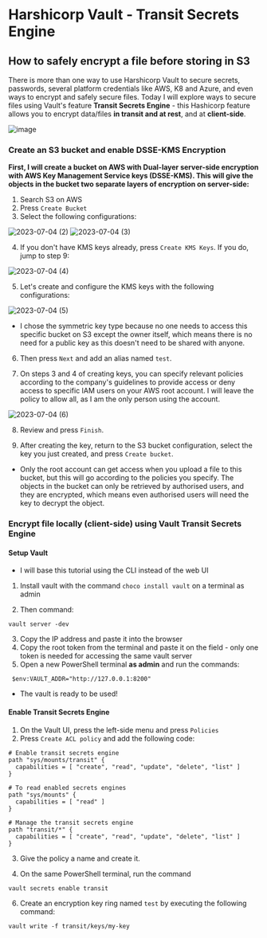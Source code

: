 # Harshicorp Vault - Transit Secrets Engine

## How to safely encrypt a file before storing in S3

There is more than one way to use Harshicorp Vault to secure secrets, passwords, several platform credentials like AWS, K8 and Azure, and even ways to encrypt and safely secure files. Today I will explore ways to secure files using Vault's feature **Transit Secrets Engine** - this Hashicorp feature allows you to encrypt data/files **in transit and at rest**, and at **client-side**.

![image](https://github.com/janeteneto/Harshicorp-Vault/assets/129942042/8da9f268-accd-4340-bcf4-59818f7a4fd9)

### Create an S3 bucket and enable DSSE-KMS Encryption

**First, I will create a bucket on AWS with Dual-layer server-side encryption with AWS Key Management Service keys (DSSE-KMS). This will give the objects in the bucket two separate layers of encryption on server-side:**

1. Search S3 on AWS
2. Press `Create Bucket`
3. Select the following configurations:

![2023-07-04 (2)](https://github.com/janeteneto/Harshicorp-Vault/assets/129942042/e5674ff5-a9be-4de7-b627-a1d4d1afa54e)
![2023-07-04 (3)](https://github.com/janeteneto/Harshicorp-Vault/assets/129942042/7c2dd586-0ffa-4daa-9e61-152990d8189d)

4. If you don't have KMS keys already, press `Create KMS Keys`. If you do, jump to step 9:

![2023-07-04 (4)](https://github.com/janeteneto/Harshicorp-Vault/assets/129942042/794a24a7-67d4-4002-b96d-ac6331858e5c)

5. Let's create and configure the KMS keys with the following configurations:

![2023-07-04 (5)](https://github.com/janeteneto/Harshicorp-Vault/assets/129942042/f711022f-8c9a-4a60-a80b-39368f97b0c3)

- I chose the symmetric key type because no one needs to access this specific bucket on S3 except the owner itself, which means there is no need for a public key as this doesn't need to be shared with anyone.

6. Then press `Next` and add an alias named `test`.

7. On steps 3 and 4 of creating keys, you can specify relevant policies according to the company's guidelines to provide access or deny access to specific IAM users on your AWS root account. I will leave the policy to allow all, as I am the only person using the account.

![2023-07-04 (6)](https://github.com/janeteneto/Harshicorp-Vault/assets/129942042/f6a5f964-2bf1-498e-8a16-117d5c45f8c8)

8. Review and press `Finish`.

9. After creating the key, return to the S3 bucket configuration, select the key you just created, and press `Create bucket`.

- Only the root account can get access when you upload a file to this bucket, but this will go according to the policies you specify. The objects in the bucket can only be retrieved by authorised users, and they are encrypted, which means even authorised users will need the key to decrypt the object.

### Encrypt file locally (client-side) using Vault Transit Secrets Engine

#### Setup Vault
- I will base this tutorial using the CLI instead of the web UI

1. Install vault with the command `choco install vault` on a terminal as admin

2. Then command:
````
vault server -dev
````

3. Copy the IP address and paste it into the browser
4. Copy the root token from the terminal and paste it on the field - only one token is needed for accessing the same vault server
5. Open a new PowerShell terminal **as admin** and run the commands:
````
 $env:VAULT_ADDR="http://127.0.0.1:8200"
````
- The vault is ready to be used!

#### Enable Transit Secrets Engine

1. On the Vault UI, press the left-side menu and press `Policies`
2. Press `Create ACL policy` and add the following code:
````
# Enable transit secrets engine
path "sys/mounts/transit" {
  capabilities = [ "create", "read", "update", "delete", "list" ]
}

# To read enabled secrets engines
path "sys/mounts" {
  capabilities = [ "read" ]
}

# Manage the transit secrets engine
path "transit/*" {
  capabilities = [ "create", "read", "update", "delete", "list" ]
}
````

3. Give the policy a name and create it.

4. On the same PowerShell terminal, run the command
````
vault secrets enable transit
````

6. Create an encryption key ring named `test` by executing the following command:
````
vault write -f transit/keys/my-key
````
